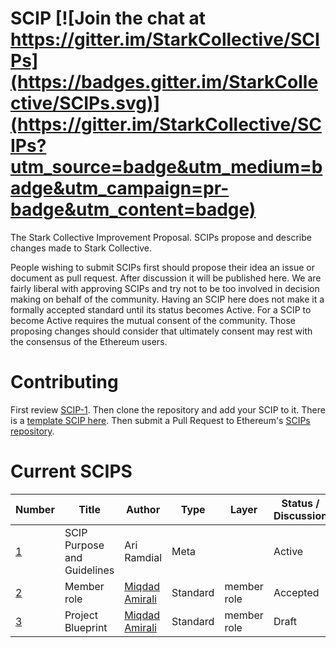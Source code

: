 # SCIP [![Join the chat at https://gitter.im/StarkCollective/SCIPs](https://badges.gitter.im/StarkCollective/SCIPs.svg)](https://gitter.im/StarkCollective/SCIPs?utm_source=badge&utm_medium=badge&utm_campaign=pr-badge&utm_content=badge)

The Stark Collective Improvement Proposal. SCIPs propose and describe changes made to Stark Collective.

People wishing to submit SCIPs first should propose their idea an issue or document as pull request. After discussion it will be published here. We are fairly liberal with approving SCIPs and try not to be too involved in decision making on behalf of the community. Having an SCIP here does not make it a formally accepted standard until its status becomes Active. For a SCIP to become Active requires the mutual consent of the community. Those proposing changes should consider that ultimately consent may rest with the consensus of the Ethereum users.

# Contributing
First review [SCIP-1](SCIPS/scip-1.mediawiki). Then clone the repository and add your SCIP to it. There is a [template SCIP here](scip-X.mediawiki). Then submit a Pull Request to Ethereum's [SCIPs repository](https://github.com/StarkCollective/SCIPs).

# Current SCIPS
| Number        |Title         | Author | Type  | Layer        | Status / Discussion |
| ------------- | ------------ | ------ | ----- | -------------| ------------------- |
| [1](scip-1.mediawiki)    | SCIP Purpose and Guidelines | Ari Ramdial | Meta | | Active |
| [2](scip-2.mediawiki)    | Member role | [Miqdad Amirali](https://github.com/miqdadamirali)| Standard | member role | Accepted |
| [3](scip-3.mediawiki)    | Project Blueprint | [Miqdad Amirali](https://github.com/miqdadamirali)| Standard | member role | Draft |
